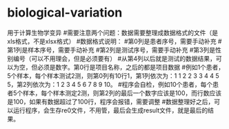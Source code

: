# biological-variation
用于计算生物学变异
#需要注意两个问题：数据需要整理成数据格式的文件（是xls格式，不是xlsx格式）
#数据格式说明：
#第0列是患者序号，需要手动补充
#第1列是样本序号，需要手动补充
#第2列是测试序号，需要手动补充
#第3列是性别编号（可以不用理会，但是必须要有）
#从第4列以后就是测试的数据结果，可以为空，但必须是数字。第0行是项目名称，之后的都是项目数据
#例如1个患者，5个样本，每个样本测试2测，则第0列有10行1，第1列依次为：1 1 2 2 3 3 4 4 5 5，第2列依次为：1 2 3 4 5 6 7 8 9 10。
#程序会自检，例如10个患者，每个患者5个样本，每个样本测定2测，则第2列的最后一个数字应该是100，而行数应该是100，如果有数据超过了100行，程序会报错，需要调整
#数据整理好之后，可以运行程序，会生存re0文件，不用管，最后会生成result文件，就是最后的结果。
